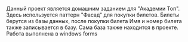Данный проект является домашним заданием для "Академии Топ".
 Здесь используется паттерн "Фасад" для покупки билетов. Билеты берутся из базы данных, после покупки билета Имя и номер билета также записывается в базу. 
 Сама база также находится в проекте.
 Работа выполнена в windows forms

